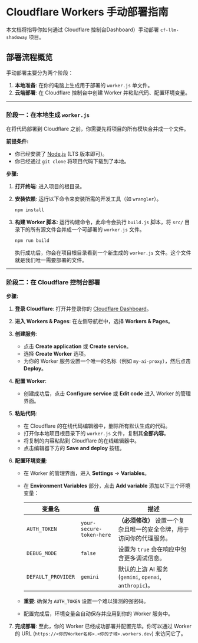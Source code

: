 # Cloudflare Workers 手动部署指南

本文档将指导你如何通过 Cloudflare 控制台Dashboard）手动部署 `cf-llm-shadoway` 项目。

## 部署流程概览

手动部署主要分为两个阶段：

1.  **本地准备**: 在你的电脑上生成用于部署的 `worker.js` 单文件。
2.  **云端部署**: 在 Cloudflare 控制台中创建 Worker 并粘贴代码、配置环境变量。

---

### 阶段一：在本地生成 `worker.js`

在将代码部署到 Cloudflare 之前，你需要先将项目的所有模块合并成一个文件。

**前提条件:**
*   你已经安装了 [Node.js](https://nodejs.org/) (LTS 版本即可)。
*   你已经通过 `git clone` 将项目代码下载到了本地。

**步骤:**

1.  **打开终端**:
    进入项目的根目录。

2.  **安装依赖**:
    运行以下命令来安装所需的开发工具（如 `wrangler`）。
    ```bash
    npm install
    ```

3.  **构建 Worker 脚本**:
    运行构建命令，此命令会执行 `build.js` 脚本，将 `src/` 目录下的所有源文件合并成一个可部署的 `worker.js` 文件。
    ```bash
    npm run build
    ```
    执行成功后，你会在项目根目录看到一个新生成的 `worker.js` 文件。这个文件就是我们唯一需要部署的文件。

---

### 阶段二：在 Cloudflare 控制台部署

**步骤:**

1.  **登录 Cloudflare**:
    打开并登录你的 [Cloudflare Dashboard](https://dash.cloudflare.com/)。

2.  **进入 Workers & Pages**:
    在左侧导航栏中，选择 **Workers & Pages**。

3.  **创建服务**:
    *   点击 **Create application** 或 **Create service**。
    *   选择 **Create Worker** 选项。
    *   为你的 Worker 服务设置一个唯一的名称（例如 `my-ai-proxy`），然后点击 **Deploy**。

4.  **配置 Worker**:
    *   创建成功后，点击 **Configure service** 或 **Edit code** 进入 Worker 的管理界面。

5.  **粘贴代码**:
    *   在 Cloudflare 的在线代码编辑器中，删除所有默认生成的代码。
    *   打开你本地项目根目录下的 `worker.js` 文件，复制其**全部内容**。
    *   将复制的内容粘贴到 Cloudflare 的在线编辑器中。
    *   点击编辑器下方的 **Save and deploy** 按钮。

6.  **配置环境变量**:
    *   在 Worker 的管理界面，进入 **Settings** -> **Variables**。
    *   在 **Environment Variables** 部分，点击 **Add variable** 添加以下三个环境变量：

        | 变量名            | 值                             | 描述                                     |
        | ----------------- | ------------------------------ | ---------------------------------------- |
        | `AUTH_TOKEN`      | `your-secure-token-here`       | **（必须修改）** 设置一个复杂且唯一的安全令牌，用于访问你的代理服务。 |
        | `DEBUG_MODE`      | `false`                        | 设置为 `true` 会在响应中包含更多调试信息。 |
        | `DEFAULT_PROVIDER`| `gemini`                       | 默认的上游 AI 服务 (`gemini`, `openai`, `anthropic`)。 |

    *   **重要**: 确保为 `AUTH_TOKEN` 设置一个难以猜测的强密码。
    *   配置完成后，环境变量会自动保存并应用到你的 Worker 服务中。

7.  **完成部署**:
    至此，你的 Worker 已经成功部署并配置完毕。你可以通过 Worker 的 URL (`https://<你的Worker名称>.<你的子域>.workers.dev`) 来访问它了。
